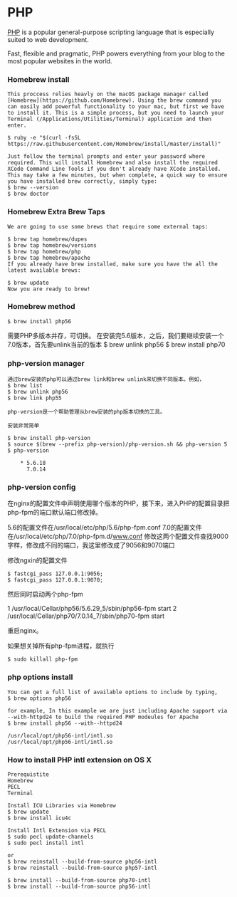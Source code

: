 # PHP 
[PHP](http://www.php.net) is a popular general-purpose scripting language that is especially suited to web development.

Fast, flexible and pragmatic, PHP powers everything from your blog to the most popular websites in the world.

### Homebrew install 
	This proccess relies heavly on the macOS package manager called [Homebrew](https://github.com/Homebrew). Using the brew command you can easily add powerful functionality to your mac, but first we have to install it. This is a simple process, but you need to launch your Terminal (/Applications/Utilities/Terminal) application and then enter.

	$ ruby -e "$(curl -fsSL https://raw.githubusercontent.com/Homebrew/install/master/install)"
	
	Just follow the terminal prompts and enter your password where required. This will install Homebrew and also install the required XCode Command Line Tools if you don't already have XCode installed. This may take a few minutes, but when complete, a quick way to ensure you have installed brew correctly, simply type:
	$ brew --version
	$ brew doctor

### Homebrew Extra Brew Taps

	We are going to use some brews that require some external taps:

	$ brew tap homebrew/dupes
	$ brew tap homebrew/versions
	$ brew tap homebrew/php
	$ brew tap homebrew/apache
	If you already have brew installed, make sure you have the all the latest available brews:

	$ brew update
	Now you are ready to brew!


### Homebrew method

    $ brew install php56

需要PHP多版本并存，可切换。
在安装完5.6版本，之后，我们要继续安装一个7.0版本，首先要unlink当前的版本
	$ brew unlink php56
    $ brew install php70


### php-version manager
	通过brew安装的php可以通过brew link和brew unlink来切换不同版本。例如，
	$ brew list
	$ brew unlink php56
	$ brew link php55

	php-version是一个帮助管理从brew安装的php版本切换的工具。

	安装非常简单

	$ brew install php-version
	$ source $(brew --prefix php-version)/php-version.sh && php-version 5
	$ php-version

		* 5.6.18
		  7.0.14

### php-version config

在nginx的配置文件中声明使用哪个版本的PHP，接下来，进入PHP的配置目录把php-fpm的端口默认端口修改掉。

5.6的配置文件在/usr/local/etc/php/5.6/php-fpm.conf
7.0的配置文件在/usr/local/etc/php/7.0/php-fpm.d/www.conf
修改这两个配置文件查找9000字样，修改成不同的端口，我这里修改成了9056和9070端口

修改ngxin的配置文件

	$ fastcgi_pass 127.0.0.1:9056;
	$ fastcgi_pass 127.0.0.1:9070;

然后同时启动两个php-fpm

1 /usr/local/Cellar/php56/5.6.29_5/sbin/php56-fpm start
2 /usr/local/Cellar/php70/7.0.14_7/sbin/php70-fpm start


重启nginx。

如果想关掉所有php-fpm进程，就执行

	$ sudo killall php-fpm

### php options install
	You can get a full list of available options to include by typing,
	$ brew options php56

	for example, In this example we are just including Apache support via --with-httpd24 to build the required PHP modeules for Apache
	$ brew install php56 --with--httpd24
	
	/usr/local/opt/php56-intl/intl.so
	/usr/local/opt/php56-intl/intl.so

### How to install PHP intl extension on OS X
	
	Prerequistite
	Homebrew
	PECL
	Terminal

	Install ICU Libraries via Homebrew
	$ brew update
	$ brew install icu4c

	Install Intl Extension via PECL
	$ sudo pecl update-channels
	$ sudo pecl install intl

	or
	$ brew reinstall --build-from-source php56-intl
	$ brew reinstall --build-from-source php57-intl

	$ brew install --build-from-source php70-intl
	$ brew install --build-from-source php56-intl














